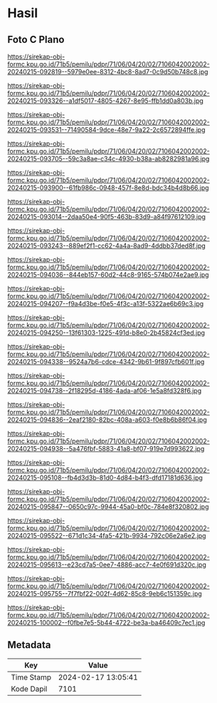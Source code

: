 # Hasil

## Foto C Plano

https://sirekap-obj-formc.kpu.go.id/71b5/pemilu/pdpr/71/06/04/20/02/7106042002002-20240215-092819--5979e0ee-8312-4bc8-8ad7-0c9d50b748c8.jpg

https://sirekap-obj-formc.kpu.go.id/71b5/pemilu/pdpr/71/06/04/20/02/7106042002002-20240215-093326--a1df5017-4805-4267-8e95-ffb1dd0a803b.jpg

https://sirekap-obj-formc.kpu.go.id/71b5/pemilu/pdpr/71/06/04/20/02/7106042002002-20240215-093531--71490584-9dce-48e7-9a22-2c6572894ffe.jpg

https://sirekap-obj-formc.kpu.go.id/71b5/pemilu/pdpr/71/06/04/20/02/7106042002002-20240215-093705--59c3a8ae-c34c-4930-b38a-ab8282981a96.jpg

https://sirekap-obj-formc.kpu.go.id/71b5/pemilu/pdpr/71/06/04/20/02/7106042002002-20240215-093900--61fb986c-0948-457f-8e8d-bdc34b4d8b66.jpg

https://sirekap-obj-formc.kpu.go.id/71b5/pemilu/pdpr/71/06/04/20/02/7106042002002-20240215-093014--2daa50e4-90f5-463b-83d9-a84f97612109.jpg

https://sirekap-obj-formc.kpu.go.id/71b5/pemilu/pdpr/71/06/04/20/02/7106042002002-20240215-093243--889ef2f1-cc62-4a4a-8ad9-4ddbb37ded8f.jpg

https://sirekap-obj-formc.kpu.go.id/71b5/pemilu/pdpr/71/06/04/20/02/7106042002002-20240215-094036--844eb157-60d2-44c8-9165-574b074e2ae9.jpg

https://sirekap-obj-formc.kpu.go.id/71b5/pemilu/pdpr/71/06/04/20/02/7106042002002-20240215-094207--f9a4d3be-f0e5-4f3c-a13f-5322ae6b69c3.jpg

https://sirekap-obj-formc.kpu.go.id/71b5/pemilu/pdpr/71/06/04/20/02/7106042002002-20240215-094250--13f61303-1225-491d-b8e0-2b45824cf3ed.jpg

https://sirekap-obj-formc.kpu.go.id/71b5/pemilu/pdpr/71/06/04/20/02/7106042002002-20240215-094338--9524a7b6-cdce-4342-9b61-9f897cfb601f.jpg

https://sirekap-obj-formc.kpu.go.id/71b5/pemilu/pdpr/71/06/04/20/02/7106042002002-20240215-094738--2f18295d-4186-4ada-af06-1e5a8fd328f6.jpg

https://sirekap-obj-formc.kpu.go.id/71b5/pemilu/pdpr/71/06/04/20/02/7106042002002-20240215-094836--2eaf2180-82bc-408a-a603-f0e8b6b86f04.jpg

https://sirekap-obj-formc.kpu.go.id/71b5/pemilu/pdpr/71/06/04/20/02/7106042002002-20240215-094938--5a476fbf-5883-41a8-bf07-919e7d993622.jpg

https://sirekap-obj-formc.kpu.go.id/71b5/pemilu/pdpr/71/06/04/20/02/7106042002002-20240215-095108--fb4d3d3b-81d0-4d84-b4f3-dfd17181d636.jpg

https://sirekap-obj-formc.kpu.go.id/71b5/pemilu/pdpr/71/06/04/20/02/7106042002002-20240215-095847--0650c97c-9944-45a0-bf0c-784e8f320802.jpg

https://sirekap-obj-formc.kpu.go.id/71b5/pemilu/pdpr/71/06/04/20/02/7106042002002-20240215-095522--671d1c34-4fa5-421b-9934-792c06e2a6e2.jpg

https://sirekap-obj-formc.kpu.go.id/71b5/pemilu/pdpr/71/06/04/20/02/7106042002002-20240215-095613--e23cd7a5-0ee7-4886-acc7-4e0f691d320c.jpg

https://sirekap-obj-formc.kpu.go.id/71b5/pemilu/pdpr/71/06/04/20/02/7106042002002-20240215-095755--7f7fbf22-002f-4d62-85c8-9eb6c151359c.jpg

https://sirekap-obj-formc.kpu.go.id/71b5/pemilu/pdpr/71/06/04/20/02/7106042002002-20240215-100002--f0fbe7e5-5b44-4722-be3a-ba46409c7ec1.jpg


## Metadata

| Key        | Value               |
| ---------- | ------------------- |
| Time Stamp | 2024-02-17 13:05:41 |
| Kode Dapil | 7101                |



